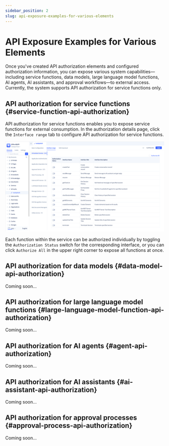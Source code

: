 ```yaml
---
sidebar_position: 2
slug: api-exposure-examples-for-various-elements
---
```


# API Exposure Examples for Various Elements

Once you've created API authorization elements and configured authorization information, you can expose various system capabilities—including service functions, data models, large language model functions, AI agents, AI assistants, and approval workflows—to external access. Currently, the system supports API authorization for service functions only.

## API authorization for service functions {#service-function-api-authorization}

API authorization for service functions enables you to expose service functions for external consumption. In the authorization details page, click the `Interface range` tab to configure API authorization for service functions.

![API Authorization for Service Functions](./img/api_2025-09-16_14-09-03.png)

Each function within the service can be authorized individually by toggling the `Authorization Status` switch for the corresponding interface, or you can click `Authorize All` in the upper right corner to expose all functions at once.

## API authorization for data models {#data-model-api-authorization}

Coming soon...

## API authorization for large language model functions {#large-language-model-function-api-authorization}

Coming soon...

## API authorization for AI agents {#agent-api-authorization}

Coming soon...

## API authorization for AI assistants {#ai-assistant-api-authorization}

Coming soon...

## API authorization for approval processes {#approval-process-api-authorization}

Coming soon...
